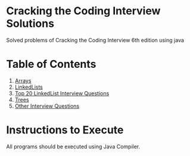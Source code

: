 # Cracking the Coding Interview Solutions
Solved problems of Cracking the Coding Interview 6th edition using java

# Table of Contents 

1. [Arrays](https://github.com/PhaniKumarAdiraju/Cracking-the-Coding-Interview-Solutions/tree/master/arrays) 
2. [LinkedLists](https://github.com/PhaniKumarAdiraju/Cracking-the-Coding-Interview-Solutions/tree/master/linkedLists)
3. [Top 20 LinkedList Interview Questions](https://github.com/PhaniKumarAdiraju/Cracking-the-Coding-Interview-Solutions/tree/master/linkedListsTop20) 
4. [Trees](https://github.com/PhaniKumarAdiraju/Cracking-the-Coding-Interview-Solutions/tree/master/trees)
5. [Other Interview Questions](https://github.com/PhaniKumarAdiraju/Cracking-the-Coding-Interview-Solutions/tree/master/others) 

# Instructions to Execute

All programs should be executed using Java Compiler. 
